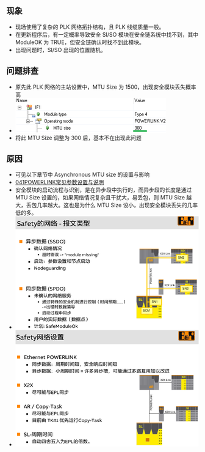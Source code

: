 ## 现象
- 现场使用了复杂的 PLK 网络拓扑结构，且 PLK 线缆质量一般。
- 在更新程序后，有一定概率导致安全 SI/SO 模块在安全链系统中找不到，其中 ModuleOK 为 TRUE，但安全链确认时找不到此模块。
- 出现问题时，SI/SO 出现的位置随机。

## 问题排查
- 原先此 PLK 网络的主站设置中，MTU Size 为 1500，出现安全模块丢失概率高
- ![](FILES/012程序更新偶尔出现随机安全模块丢失/image-20230714201358761.png)
- 将此 MTU Size 调整为 300 后，基本不在出现此问题

## 原因
- 可见以下章节中 Asynchronous MTU size 的设置与影响
- [041POWERLINK常见参数设置与说明](../B08_技术_通信/041POWERLINK常见参数设置与说明.md)
- 安全模块的启动流程与识别，是在异步段中执行的，而异步段的长度是通过 MTU Size 设置的，如果网络情况复杂且干扰大，易丢包，则 MTU Size 越大，丢包几率越大。这也是为什么 MTU Size 设小，出现安全模块丢失的几率低的多。
- ![](FILES/012程序更新偶尔出现随机安全模块丢失/image-20230714202130141.png)
- ![](FILES/012程序更新偶尔出现随机安全模块丢失/image-20230714202149918.png)



